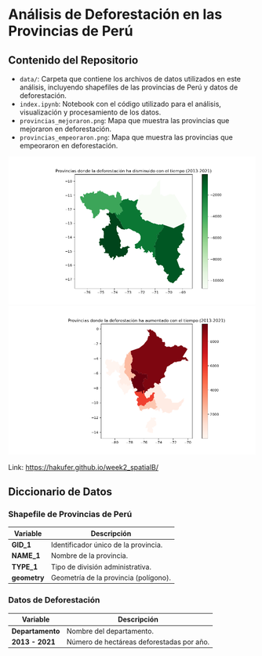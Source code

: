 # Análisis de Deforestación en las Provincias de Perú


## Contenido del Repositorio

- `data/`: Carpeta que contiene los archivos de datos utilizados en este análisis, incluyendo shapefiles de las provincias de Perú y datos de deforestación.
- `index.ipynb`: Notebook con el código utilizado para el análisis, visualización y procesamiento de los datos.
- `provincias_mejoraron.png`: Mapa que muestra las provincias que mejoraron en deforestación.
- `provincias_empeoraron.png`: Mapa que muestra las provincias que empeoraron en deforestación.


![Mapa Provincias que Mejoraron](./provincias_mejoraron.png)
![Mapa Provincias que Empeoraron](./provincias_empeoraron.png)



Link: https://hakufer.github.io/week2_spatialB/


## Diccionario de Datos

### Shapefile de Provincias de Perú
| Variable | Descripción |
| --- | --- |
| **GID_1** | Identificador único de la provincia. |
| **NAME_1** | Nombre de la provincia. |
| **TYPE_1** | Tipo de división administrativa. |
| **geometry** | Geometría de la provincia (polígono). |

### Datos de Deforestación
| Variable | Descripción |
| --- | --- |
| **Departamento** | Nombre del departamento. |
| **2013 - 2021** | Número de hectáreas deforestadas por año. |

